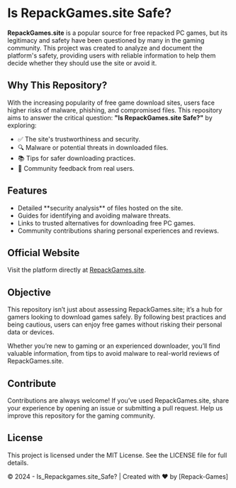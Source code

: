    <h1>Is RepackGames.site Safe?</h1>
    <p>
      <strong>RepackGames.site</strong> is a popular source for free repacked PC games, but its legitimacy and safety have been questioned by many in the gaming community. This project was created to analyze and document the platform's safety, providing users with reliable information to help them decide whether they should use the site or avoid it.
    </p>
    <h2>Why This Repository?</h2>
    <p>
      With the increasing popularity of free game download sites, users face higher risks of malware, phishing, and compromised files. This repository aims to answer the critical question: <strong>"Is RepackGames.site Safe?"</strong> by exploring:
    </p>
    <ul>
      <li>✅ The site's trustworthiness and security.</li>
      <li>🔍 Malware or potential threats in downloaded files.</li>
      <li>📚 Tips for safer downloading practices.</li>
      <li>💬 Community feedback from real users.</li>
    </ul>
    <h2>Features</h2>
    <ul>
      <li>Detailed **security analysis** of files hosted on the site.</li>
      <li>Guides for identifying and avoiding malware threats.</li>
      <li>Links to trusted alternatives for downloading free PC games.</li>
      <li>Community contributions sharing personal experiences and reviews.</li>
    </ul>
    <h2>Official Website</h2>
    <p>Visit the platform directly at <a href="https://repack-games.site/" target="_blank">RepackGames.site</a>.</p>
    <h2>Objective</h2>
    <p>
      This repository isn’t just about assessing RepackGames.site; it’s a hub for gamers looking to download games safely. By following best practices and being cautious, users can enjoy free games without risking their personal data or devices.
    </p>
    <p>
      Whether you’re new to gaming or an experienced downloader, you’ll find valuable information, from tips to avoid malware to real-world reviews of RepackGames.site.
    </p>
    <h2>Contribute</h2>
    <p>
      Contributions are always welcome! If you’ve used RepackGames.site, share your experience by opening an issue or submitting a pull request. Help us improve this repository for the gaming community.
    </p>
    <h2>License</h2>
    <p>
      This project is licensed under the MIT License. See the LICENSE file for full details.
    </p>
    <div class="footer">
      &copy; 2024 - Is_Repackgames.site_Safe? | Created with ❤️ by [Repack-Games]
    </div>
  </div>
</body>
</html>
